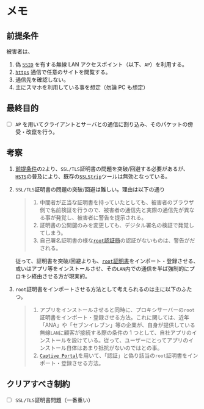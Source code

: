 # メモ

## 前提条件

被害者は、

1. 偽 [`SSID`](https://e-words.jp/w/SSID.html) を有する無線 LAN アクセスポイント（以下、`AP`）を利用する。
2. [`https`](https://developer.mozilla.org/ja/docs/Glossary/https) 通信で任意のサイトを閲覧する。
3. 通信先を確認しない。
4. 主にスマホを利用している事を想定（勿論 PC も想定）

## 最終目的

- [ ] `AP` を用いてクライアントとサーバとの通信に割り込み、そのパケットの傍受・改竄を行う。

## 考察

1. [前提条件](https://github.com/KeiTaylor0606/https-mitm/blob/main/memo.md#%E5%89%8D%E6%8F%90%E6%9D%A1%E4%BB%B6)の`2`より、`SSL/TLS`証明書の問題を突破/回避する必要があるが、[`HSTS`](https://developer.mozilla.org/ja/docs/Web/HTTP/Headers/Strict-Transport-Security)の普及により、既存の[`SSLStrip`](https://www.venafi.com/blog/what-are-ssl-stripping-attacks)ツールは無効となっている。
2. `SSL/TLS`証明書の問題の突破/回避は難しい。理由は以下の通り

   > 1. 中間者が正当な証明書を持っていたとしても、被害者のブラウザ側で名前検証を行うので、被害者の通信先と実際の通信先が異なる事が発覚し、被害者に警告を提示される。
   > 2. 証明書の公開鍵のみを変更しても、デジタル署名の検証で発覚してしまう。
   > 3. 自己署名証明書の様な[`root`認証局](https://e-words.jp/w/%E3%83%AB%E3%83%BC%E3%83%88CA.html)の認証がないものは、警告がだされる。

   従って、証明書を突破/回避よりも、[`root`証明書](https://support.dnsimple.com/articles/what-is-ssl-root-certificate/)をインポート・登録させる、或いはアプリ等をインストールさせ、その`LAN`内での通信を半ば強制的にプロキシ経由させる方が現実的。

3. `root`証明書をインポートさせる方法として考えられるのは主に以下のふたつ。
   > 1. アプリをインストールさせると同時に、プロキシサーバーの`root`証明書をインポート・登録させる方法。これに関しては、近年「ANA」や「セブンイレブン」等の企業が、自身が提供している無線`LAN`に顧客が接続する際の条件の 1 つとして、自社アプリのインストールを設けている。従って、ユーザーにとってアプリのインストール自体はあまり抵抗がないのではとの事。
   > 2. [`Captive Portal`](https://developer.mozilla.org/en-US/docs/Mozilla/Add-ons/WebExtensions/API/captivePortal)を用いて、「認証」と偽り該当の`root`証明書をインポート・登録させる方法。

## クリアすべき制約

- [ ] `SSL/TLS`証明書問題（一番重い）
